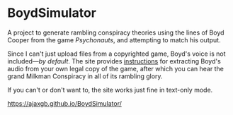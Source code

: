 # BoydSimulator

A project to generate rambling conspiracy theories using the lines of Boyd Cooper
from the game *Psychonauts*, and attempting to match his output.

Since I can't just upload files from a copyrighted game, Boyd's voice is not
included—*by default*. The site provides
[instructions](https://ajaxgb.github.io/BoydSimulator/extracting.html) for extracting
Boyd's audio from your own legal copy of the game, after which you can hear the grand
Milkman Conspiracy in all of its rambling glory.

If you can't or don't want to, the site works just fine in text-only mode.

https://ajaxgb.github.io/BoydSimulator/
